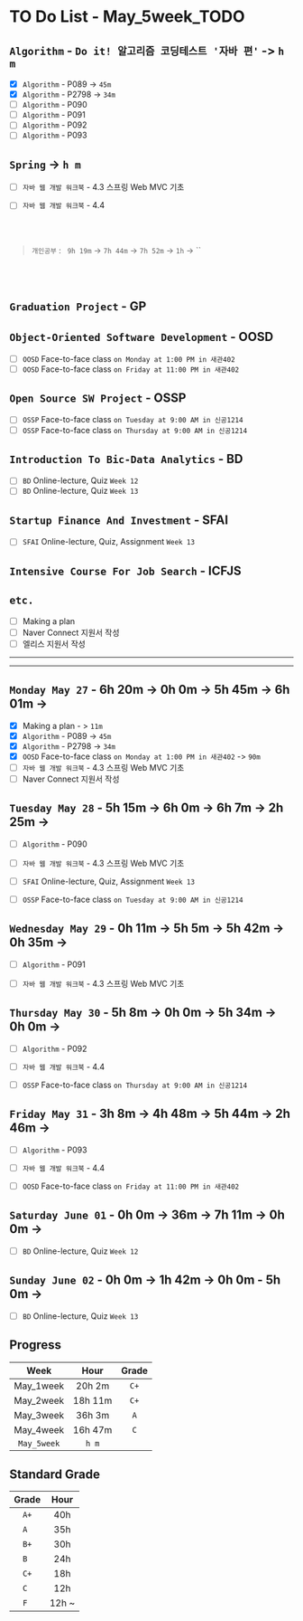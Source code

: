 # TO Do List - May_5week_TODO

## `Algorithm` - `Do it! 알고리즘 코딩테스트 '자바 편'` -> `h m`
- [x] `Algorithm` - P089 -> `45m`
- [x] `Algorithm` - P2798 -> `34m`
- [ ] `Algorithm` - P090
- [ ] `Algorithm` - P091
- [ ] `Algorithm` - P092
- [ ] `Algorithm` - P093

## `Spring` -> `h m`
- [ ] `자바 웹 개발 워크북` - 4.3 스프링 Web MVC 기초
- [ ] `자바 웹 개발 워크북` - 4.4


<br><br>

> `개인공부` : ` 9h 19m` -> `7h 44m` -> `7h 52m` -> `1h` -> ``

<br><br>

<!-- ## `Java`
## `DeepLearning`
## `OPIc`
## `Stock`
## `React` -->


## `Graduation Project` - GP
<!-- - [x] `GP` 대면수업 `화요일`
- [x] `GP` 대면수업 `목요일`
- [x] `GP` Team Meeting `Friday 15:00` -->

## `Object-Oriented Software Development` - OOSD
- [ ] `OOSD` Face-to-face class `on Monday at 1:00 PM in 새관402`
- [ ] `OOSD` Face-to-face class `on Friday at 11:00 PM in 새관402`

## `Open Source SW Project` - OSSP
- [ ] `OSSP` Face-to-face class `on Tuesday at 9:00 AM in 신공1214`
- [ ] `OSSP` Face-to-face class `on Thursday at 9:00 AM in 신공1214`

## `Introduction To Bic-Data Analytics` - BD
- [ ] `BD` Online-lecture, Quiz  `Week 12`
- [ ] `BD` Online-lecture, Quiz  `Week 13`

## `Startup Finance And Investment` - SFAI
- [ ] `SFAI` Online-lecture, Quiz, Assignment `Week 13`

## `Intensive Course For Job Search` - ICFJS
<!-- - [x] `ICFJS` Online Lecture `Week 13`
- [ ] `ICFJS` - Assignment3 `until June 20` -->

## `etc.`
- [ ] Making a plan
- [ ] Naver Connect 지원서 작성
- [ ] 엘리스 지원서 작성

---
---

## `Monday May 27` - 6h 20m -> 0h 0m -> 5h 45m -> 6h 01m -> 
- [x] Making a plan - > `11m`
- [x] `Algorithm` - P089 -> `45m`
- [x] `Algorithm` - P2798 -> `34m`
- [x] `OOSD` Face-to-face class `on Monday at 1:00 PM in 새관402` -> `90m`
- [ ] `자바 웹 개발 워크북` - 4.3 스프링 Web MVC 기초
- [ ] Naver Connect 지원서 작성

## `Tuesday May 28` - 5h 15m -> 6h 0m -> 6h 7m -> 2h 25m -> 
- [ ] `Algorithm` - P090
- [ ] `자바 웹 개발 워크북` - 4.3 스프링 Web MVC 기초
- [ ] `SFAI` Online-lecture, Quiz, Assignment `Week 13`
- [ ] `OSSP` Face-to-face class `on Tuesday at 9:00 AM in 신공1214`


## `Wednesday May 29` - 0h 11m -> 5h 5m -> 5h 42m -> 0h 35m -> 
- [ ] `Algorithm` - P091
- [ ] `자바 웹 개발 워크북` - 4.3 스프링 Web MVC 기초


## `Thursday May 30` - 5h 8m -> 0h 0m -> 5h 34m -> 0h 0m -> 
- [ ] `Algorithm` - P092
- [ ] `자바 웹 개발 워크북` - 4.4
- [ ] `OSSP` Face-to-face class `on Thursday at 9:00 AM in 신공1214`


## `Friday May 31` - 3h 8m -> 4h 48m -> 5h 44m -> 2h 46m -> 
- [ ] `Algorithm` - P093
- [ ] `자바 웹 개발 워크북` - 4.4
- [ ] `OOSD` Face-to-face class `on Friday at 11:00 PM in 새관402`


## `Saturday June 01` - 0h 0m -> 36m -> 7h 11m -> 0h 0m -> 
- [ ] `BD` Online-lecture, Quiz  `Week 12`


## `Sunday June 02` - 0h 0m -> 1h 42m -> 0h 0m - 5h 0m -> 
- [ ] `BD` Online-lecture, Quiz  `Week 13`



## Progress
| Week | Hour | Grade |
|:---:|:---:|:---:|
|May_1week|20h 2m|`C+`|
|May_2week|18h 11m|`C+`|
|May_3week|36h 3m|`A`|
|May_4week|16h 47m|`C`|
|`May_5week`|`h m`||


## Standard Grade
| Grade | Hour |
|:---:|:---:|
|`A+`|40h|
|`A `|35h|
|`B+`|30h|
|`B `|24h|
|`C+`|18h|
|`C `|12h|
|`F `|12h ~|
